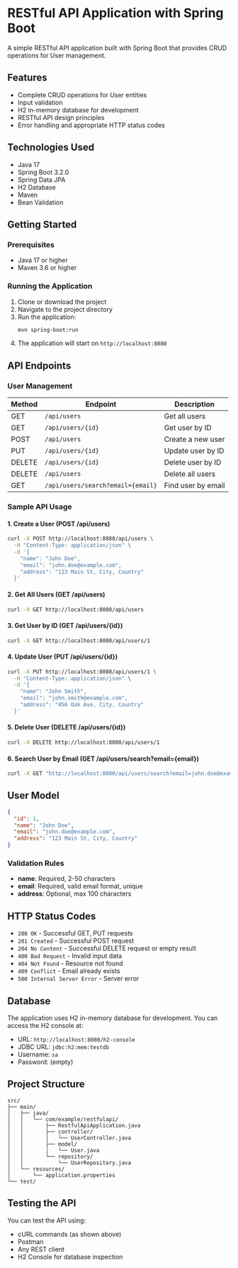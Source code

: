# RESTful API Application with Spring Boot

A simple RESTful API application built with Spring Boot that provides CRUD operations for User management.

## Features

- Complete CRUD operations for User entities
- Input validation
- H2 in-memory database for development
- RESTful API design principles
- Error handling and appropriate HTTP status codes

## Technologies Used

- Java 17
- Spring Boot 3.2.0
- Spring Data JPA
- H2 Database
- Maven
- Bean Validation

## Getting Started

### Prerequisites

- Java 17 or higher
- Maven 3.6 or higher

### Running the Application

1. Clone or download the project
2. Navigate to the project directory
3. Run the application:
   ```bash
   mvn spring-boot:run
   ```
4. The application will start on `http://localhost:8080`

## API Endpoints

### User Management

| Method | Endpoint | Description |
|--------|----------|-------------|
| GET | `/api/users` | Get all users |
| GET | `/api/users/{id}` | Get user by ID |
| POST | `/api/users` | Create a new user |
| PUT | `/api/users/{id}` | Update user by ID |
| DELETE | `/api/users/{id}` | Delete user by ID |
| DELETE | `/api/users` | Delete all users |
| GET | `/api/users/search?email={email}` | Find user by email |

### Sample API Usage

#### 1. Create a User (POST /api/users)
```bash
curl -X POST http://localhost:8080/api/users \
  -H "Content-Type: application/json" \
  -d '{
    "name": "John Doe",
    "email": "john.doe@example.com",
    "address": "123 Main St, City, Country"
  }'
```

#### 2. Get All Users (GET /api/users)
```bash
curl -X GET http://localhost:8080/api/users
```

#### 3. Get User by ID (GET /api/users/{id})
```bash
curl -X GET http://localhost:8080/api/users/1
```

#### 4. Update User (PUT /api/users/{id})
```bash
curl -X PUT http://localhost:8080/api/users/1 \
  -H "Content-Type: application/json" \
  -d '{
    "name": "John Smith",
    "email": "john.smith@example.com",
    "address": "456 Oak Ave, City, Country"
  }'
```

#### 5. Delete User (DELETE /api/users/{id})
```bash
curl -X DELETE http://localhost:8080/api/users/1
```

#### 6. Search User by Email (GET /api/users/search?email={email})
```bash
curl -X GET "http://localhost:8080/api/users/search?email=john.doe@example.com"
```

## User Model

```json
{
  "id": 1,
  "name": "John Doe",
  "email": "john.doe@example.com",
  "address": "123 Main St, City, Country"
}
```

### Validation Rules

- **name**: Required, 2-50 characters
- **email**: Required, valid email format, unique
- **address**: Optional, max 100 characters

## HTTP Status Codes

- `200 OK` - Successful GET, PUT requests
- `201 Created` - Successful POST request
- `204 No Content` - Successful DELETE request or empty result
- `400 Bad Request` - Invalid input data
- `404 Not Found` - Resource not found
- `409 Conflict` - Email already exists
- `500 Internal Server Error` - Server error

## Database

The application uses H2 in-memory database for development. You can access the H2 console at:
- URL: `http://localhost:8080/h2-console`
- JDBC URL: `jdbc:h2:mem:testdb`
- Username: `sa`
- Password: (empty)

## Project Structure

```
src/
├── main/
│   ├── java/
│   │   └── com/example/restfulapi/
│   │       ├── RestfulApiApplication.java
│   │       ├── controller/
│   │       │   └── UserController.java
│   │       ├── model/
│   │       │   └── User.java
│   │       └── repository/
│   │           └── UserRepository.java
│   └── resources/
│       └── application.properties
└── test/
```

## Testing the API

You can test the API using:
- cURL commands (as shown above)
- Postman
- Any REST client
- H2 Console for database inspection